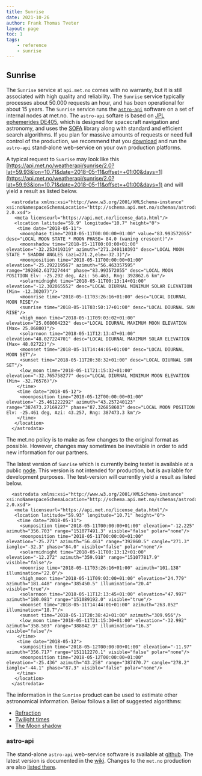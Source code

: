 ```yaml
---
title: Sunrise
date: 2021-10-26
author: Frank Thomas Tveter
layout: page
toc: 1
tags:
    - reference
    - sunrise
---
```


## Sunrise

The `Sunrise` service at `api.met.no` comes with no warranty, but it is still associated with high quality and reliability.
The `Sunrise` service typically processes about 50.000 requests an hour,
and has been operational for about 15 years.
The `Sunrise` service runs the [`astro-api`](#astro-api) software on a set of internal nodes at met.no.
The `astro-api` softare is based on [JPL ephemerides DE405](https://ssd.jpl.nasa.gov/planets/eph_export.html), which is designed for
spacecraft navigation and astronomy, and uses the [SOFA](http://www.iausofa.org/) library along with standard and efficient search algorithms.
If you plan for massive amounts of requests or need full control of the production,
we recommend that you [download](https://github.com/FrankThomasTveter/astro-api) and run the `astro-api` stand-alone web-service on your own production platforms.

A typical request to `Sunrise` may look like this
[https://api.met.no/weatherapi/sunrise/2.0?lat=59.93&lon=10.71&date=2018-05-11&offset=+01:00&days=1](https://api.met.no/weatherapi/sunrise/2.0?lat=59.93&lon=10.71&date=2018-05-11&offset=+01:00&days=1)
and will yield a result as listed below.

      <astrodata xmlns:xsi="http://www.w3.org/2001/XMLSchema-instance" xsi:noNamespaceSchemaLocation="http://schema.api.met.no/schemas/astrodata-2.0.xsd">
       <meta licenseurl="https://api.met.no/license_data.html"/>
       <location latitude="59.9" longitude="10.7" height="0">
        <time date="2018-05-11">
         <moonphase time="2018-05-11T00:00:00+01:00" value="83.993572055" desc="LOCAL MOON STATE * MOON PHASE= 84.0 (waning crescent)"/>
         <moonshadow time="2018-05-11T00:00:00+01:00" elevation="-32.253419319" azimuth="271.240110393" desc="LOCAL MOON STATE * SHADOW ANGLES (azi=271.2,ele=-32.3)"/>
         <moonposition time="2018-05-11T00:00:00+01:00" elevation="-25.292219567" azimuth="56.463357595" range="392862.617327444" phase="83.993572055" desc="LOCAL MOON POSITION Elv: -25.292 deg, Azi: 56.463, Rng: 392862.6 km"/>
         <solarmidnight time="2018-05-11T00:13:14+01:00" elevation="-12.302065552" desc="LOCAL DIURNAL MINIMUM SOLAR ELEVATION (Min= -12.30207)"/>
         <moonrise time="2018-05-11T03:26:16+01:00" desc="LOCAL DIURNAL MOON RISE"/>
         <sunrise time="2018-05-11T03:50:17+01:00" desc="LOCAL DIURNAL SUN RISE"/>
         <high_moon time="2018-05-11T09:03:02+01:00" elevation="25.068004232" desc="LOCAL DIURNAL MAXIMUM MOON ELEVATION (Max= 25.06800)"/>
         <solarnoon time="2018-05-11T12:13:47+01:00" elevation="48.027224701" desc="LOCAL DIURNAL MAXIMUM SOLAR ELEVATION (Max= 48.02722)"/>
         <moonset time="2018-05-11T14:44:05+01:00" desc="LOCAL DIURNAL MOON SET"/>
         <sunset time="2018-05-11T20:38:32+01:00" desc="LOCAL DIURNAL SUN SET"/>
         <low_moon time="2018-05-11T21:15:32+01:00" elevation="-32.765758277" desc="LOCAL DIURNAL MINIMUM MOON ELEVATION (Min= -32.76576)"/>
        </time>
        <time date="2018-05-12">
         <moonposition time="2018-05-12T00:00:00+01:00" elevation="-25.461222292" azimuth="43.257240123" range="387473.27169227" phase="87.326858603" desc="LOCAL MOON POSITION Elv: -25.461 deg, Azi: 43.257, Rng: 387473.3 km"/>
        </time>
       </location>
      </astrodata>

The met.no policy is to make as few changes to the original format as possible.
However, changes may sometimes be inevitable in order to add new information for our partners.

The latest version of `Sunrise` which is currently being testet is available at a public [node](http://157.249.72.176/astro/cgi-bin/small.pl?lat=59.93&lon=10.71&date=2018-05-11&offset=+01:00&days=1).
This version is not intended for production, but is available for development purposes.
The test-version will currently yield a result as listed below.

      <astrodata xmlns:xsi="http://www.w3.org/2001/XMLSchema-instance" xsi:noNamespaceSchemaLocation="http://schema.api.met.no/schemas/astrodata-2.0.xsd">
       <meta licenseurl="https://api.met.no/license_data.html"/>
       <location latitude="59.93" longitude="10.71" height="0">
        <time date="2018-05-11">
         <sunposition time="2018-05-11T00:00:00+01:00" elevation="-12.225" azimuth="356.703" range="151077491.3" visible="false" polar="none"/>
         <moonposition time="2018-05-11T00:00:00+01:00" elevation="-25.271" azimuth="56.461" range="392860.5" cangle="271.3" iangle="-32.3" phase="84.0" visible="false" polar="none"/>
         <solarmidnight time="2018-05-11T00:13:12+01:00" elevation="-12.272" azimuth="359.918" range="151077817.9" visible="false"/>
         <moonrise time="2018-05-11T03:26:16+01:00" azimuth="101.138" illumination="22.0"/>
         <high_moon time="2018-05-11T09:03:00+01:00" elevation="24.779" azimuth="181.448" range="385450.5" illumination="20.4" visible="true"/>
         <solarnoon time="2018-05-11T12:13:45+01:00" elevation="47.997" azimuth="180.081" range="151089192.0" visible="true"/>
         <moonset time="2018-05-11T14:44:01+01:00" azimuth="263.052" illumination="18.7"/>
         <sunset time="2018-05-11T20:38:42+01:00" azimuth="309.956"/>
         <low_moon time="2018-05-11T21:15:30+01:00" elevation="-32.992" azimuth="358.503" range="388842.9" illumination="16.3" visible="false"/>
        </time>
        <time date="2018-05-12">
         <sunposition time="2018-05-12T00:00:00+01:00" elevation="-11.97" azimuth="356.717" range="151112270.1" visible="false" polar="none"/>
         <moonposition time="2018-05-12T00:00:00+01:00" elevation="-25.436" azimuth="43.258" range="387470.7" cangle="278.2" iangle="-44.1" phase="87.3" visible="false" polar="none"/>
        </time>
       </location>
      </astrodata>

The information in the `Sunrise` product can be used to estimate other astronomical information.
Below follows a list of suggested algorithms:

 *   [Refraction](../assets/UpperLimbElevation.pdf)
 *   [Twilight times](../assets/PoleSunZenith.pdf)
 *   [The Moon shadow](../assets/MoonShadow.pdf)

### astro-api

The stand-alone `astro-api` web-service software is available at [github](https://github.com/FrankThomasTveter/astro-api).
The latest version is documented in the [wiki](https://github.com/FrankThomasTveter/astro-api/wiki).
Changes to the `met.no` production are also [listed there](https://github.com/FrankThomasTveter/astro-api/wiki/notifications).
